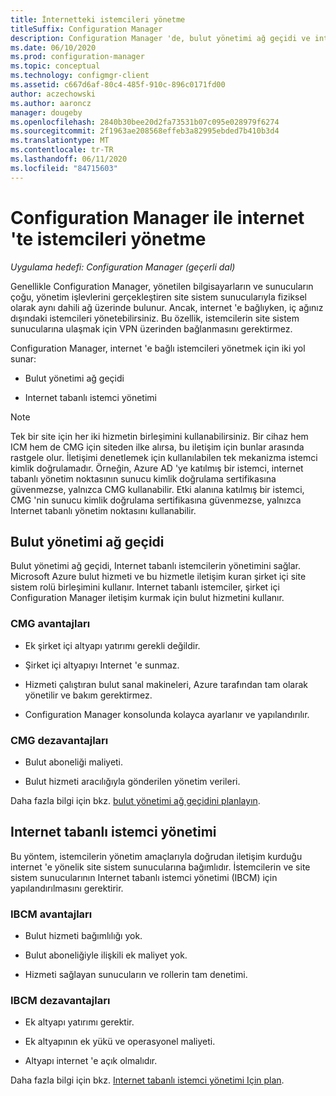```yaml
---
title: İnternetteki istemcileri yönetme
titleSuffix: Configuration Manager
description: Configuration Manager 'de, bulut yönetimi ağ geçidi ve internet tabanlı istemci yönetimiyle istemcileri yönetme hakkında bilgi edinin.
ms.date: 06/10/2020
ms.prod: configuration-manager
ms.topic: conceptual
ms.technology: configmgr-client
ms.assetid: c667d6af-80c4-485f-910c-896c0171fd00
author: aczechowski
ms.author: aaroncz
manager: dougeby
ms.openlocfilehash: 2840b30bee20d2fa73531b07c095e028979f6274
ms.sourcegitcommit: 2f1963ae208568effeb3a82995ebded7b410b3d4
ms.translationtype: MT
ms.contentlocale: tr-TR
ms.lasthandoff: 06/11/2020
ms.locfileid: "84715603"
---
```

# <a name="manage-clients-on-the-internet-with-configuration-manager"></a>Configuration Manager ile internet 'te istemcileri yönetme

*Uygulama hedefi: Configuration Manager (geçerli dal)*

Genellikle Configuration Manager, yönetilen bilgisayarların ve sunucuların çoğu, yönetim işlevlerini gerçekleştiren site sistem sunucularıyla fiziksel olarak aynı dahili ağ üzerinde bulunur. Ancak, internet 'e bağlıyken, iç ağınız dışındaki istemcileri yönetebilirsiniz. Bu özellik, istemcilerin site sistem sunucularına ulaşmak için VPN üzerinden bağlanmasını gerektirmez.

Configuration Manager, internet 'e bağlı istemcileri yönetmek için iki yol sunar:

- Bulut yönetimi ağ geçidi

- Internet tabanlı istemci yönetimi

> [!NOTE]
> Tek bir site için her iki hizmetin birleşimini kullanabilirsiniz. Bir cihaz hem ICM hem de CMG için siteden ilke alırsa, bu iletişim için bunlar arasında rastgele olur. İletişimi denetlemek için kullanılabilen tek mekanizma istemci kimlik doğrulamadır. Örneğin, Azure AD 'ye katılmış bir istemci, internet tabanlı yönetim noktasının sunucu kimlik doğrulama sertifikasına güvenmezse, yalnızca CMG kullanabilir. Etki alanına katılmış bir istemci, CMG 'nin sunucu kimlik doğrulama sertifikasına güvenmezse, yalnızca Internet tabanlı yönetim noktasını kullanabilir.<!-- SCCMDocs#1541 -->

## <a name="cloud-management-gateway"></a>Bulut yönetimi ağ geçidi

Bulut yönetimi ağ geçidi, Internet tabanlı istemcilerin yönetimini sağlar. Microsoft Azure bulut hizmeti ve bu hizmetle iletişim kuran şirket içi site sistem rolü birleşimini kullanır. Internet tabanlı istemciler, şirket içi Configuration Manager iletişim kurmak için bulut hizmetini kullanır.

### <a name="cmg-advantages"></a>CMG avantajları

- Ek şirket içi altyapı yatırımı gerekli değildir.  

- Şirket içi altyapıyı Internet 'e sunmaz.  

- Hizmeti çalıştıran bulut sanal makineleri, Azure tarafından tam olarak yönetilir ve bakım gerektirmez.  

- Configuration Manager konsolunda kolayca ayarlanır ve yapılandırılır.  

### <a name="cmg-disadvantages"></a>CMG dezavantajları  

- Bulut aboneliği maliyeti.  

- Bulut hizmeti aracılığıyla gönderilen yönetim verileri.  

Daha fazla bilgi için bkz. [bulut yönetimi ağ geçidini planlayın](cmg/plan-cloud-management-gateway.md).  

## <a name="internet-based-client-management"></a>Internet tabanlı istemci yönetimi

Bu yöntem, istemcilerin yönetim amaçlarıyla doğrudan iletişim kurduğu internet 'e yönelik site sistem sunucularına bağımlıdır. İstemcilerin ve site sistem sunucularının Internet tabanlı istemci yönetimi (IBCM) için yapılandırılmasını gerektirir.

### <a name="ibcm-advantages"></a>IBCM avantajları

- Bulut hizmeti bağımlılığı yok.  

- Bulut aboneliğiyle ilişkili ek maliyet yok.  

- Hizmeti sağlayan sunucuların ve rollerin tam denetimi.  

### <a name="ibcm-disadvantages"></a>IBCM dezavantajları

- Ek altyapı yatırımı gerektir.  

- Ek altyapının ek yükü ve operasyonel maliyeti.  

- Altyapı internet 'e açık olmalıdır.  

Daha fazla bilgi için bkz. [Internet tabanlı istemci yönetimi Için plan](plan-internet-based-client-management.md).  
